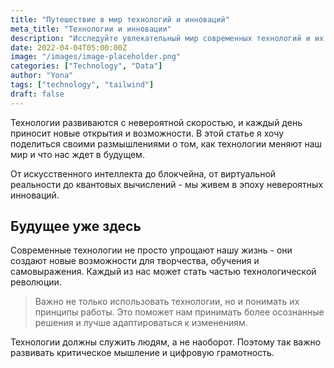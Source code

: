 ```yaml
---
title: "Путешествие в мир технологий и инноваций"
meta_title: "Технологии и инновации"
description: "Исследуйте увлекательный мир современных технологий и их влияние на нашу жизнь"
date: 2022-04-04T05:00:00Z
image: "/images/image-placeholder.png"
categories: ["Technology", "Data"]
author: "Yona"
tags: ["technology", "tailwind"]
draft: false
---
```


Технологии развиваются с невероятной скоростью, и каждый день приносит новые открытия и возможности. В этой статье я хочу поделиться своими размышлениями о том, как технологии меняют наш мир и что нас ждет в будущем.

От искусственного интеллекта до блокчейна, от виртуальной реальности до квантовых вычислений - мы живем в эпоху невероятных инноваций.

## Будущее уже здесь

Современные технологии не просто упрощают нашу жизнь - они создают новые возможности для творчества, обучения и самовыражения. Каждый из нас может стать частью технологической революции.

> Важно не только использовать технологии, но и понимать их принципы работы. Это поможет нам принимать более осознанные решения и лучше адаптироваться к изменениям.

Технологии должны служить людям, а не наоборот. Поэтому так важно развивать критическое мышление и цифровую грамотность.
